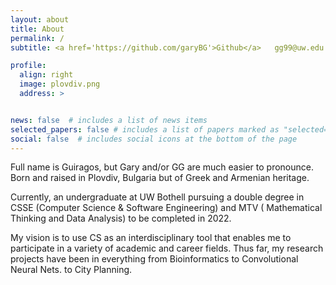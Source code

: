 ```yaml
---
layout: about
title: About
permalink: /
subtitle: <a href='https://github.com/garyBG'>Github</a>   gg99@uw.edu   SEATTLE

profile:
  align: right
  image: plovdiv.png
  address: >


news: false  # includes a list of news items
selected_papers: false # includes a list of papers marked as "selected={true}"
social: false  # includes social icons at the bottom of the page
---
```


Full name is Guiragos, but Gary and/or GG are much easier to pronounce. Born and raised in Plovdiv, Bulgaria but of Greek and Armenian heritage. 

Currently, an undergraduate at UW Bothell pursuing a double degree in CSSE (Computer Science & Software Engineering) and MTV ( Mathematical Thinking and Data Analysis) to be completed in 2022. 

My vision is to use CS as an interdisciplinary tool that enables me to participate in a variety of academic and career fields. Thus far, my research projects have been in everything from Bioinformatics to Convolutional Neural Nets. to City Planning.
